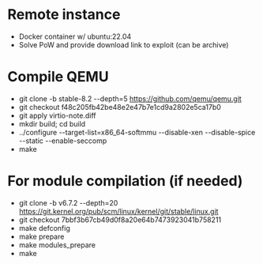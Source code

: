 # Remote instance
 - Docker container w/ ubuntu:22.04
 - Solve PoW and provide download link to exploit (can be archive)

# Compile QEMU
 - git clone -b stable-8.2 --depth=5 https://github.com/qemu/qemu.git
 - git checkout f48c205fb42be48e2e47b7e1cd9a2802e5ca17b0
 - git apply virtio-note.diff
 - mkdir build; cd build
 - ../configure --target-list=x86_64-softmmu --disable-xen --disable-spice --static --enable-seccomp
 - make

# For module compilation (if needed)
 - git clone -b v6.7.2 --depth=20 https://git.kernel.org/pub/scm/linux/kernel/git/stable/linux.git
 - git checkout 7bbf3b67cb49d0f8a20e64b7473923041b758211
 - make defconfig
 - make prepare
 - make modules_prepare
 - make